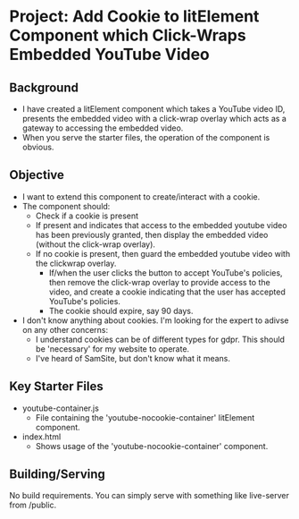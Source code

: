 # Project: Add Cookie to litElement Component which Click-Wraps Embedded YouTube Video

## Background

- I have created a litElement component which takes a YouTube video ID, presents the embedded video with a click-wrap overlay which acts as a gateway to accessing the embedded video.
- When you serve the starter files, the operation of the component is obvious.

## Objective

- I want to extend this component to create/interact with a cookie.
- The component should:
  - Check if a cookie is present
  - If present and indicates that access to the embedded youtube video has been previously granted, then display the embedded video (without the click-wrap overlay).
  - If no cookie is present, then guard the embedded youtube video with the clickwrap overlay.
    - If/when the user clicks the button to accept YouTube's policies, then remove the click-wrap overlay to provide access to the video, and create a cookie indicating that the user has accepted YouTube's policies.
    - The cookie should expire, say 90 days.
- I don't know anything about cookies.  I'm looking for the expert to adivse on any other concerns:
  - I understand cookies can be of different types for gdpr.  This should be 'necessary' for my website to operate.
  - I've heard of SamSite, but don't know what it means.

## Key Starter Files

- youtube-container.js
  - File containing the 'youtube-nocookie-container' litElement component.
- index.html
  - Shows usage of the 'youtube-nocookie-container' component.

## Building/Serving

No build requirements. You can simply serve with something like live-server from /public.